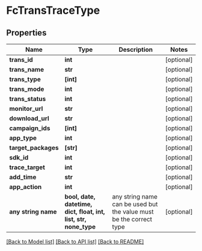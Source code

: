 # FcTransTraceType


## Properties
Name | Type | Description | Notes
------------ | ------------- | ------------- | -------------
**trans_id** | **int** |  | [optional] 
**trans_name** | **str** |  | [optional] 
**trans_type** | **[int]** |  | [optional] 
**trans_mode** | **int** |  | [optional] 
**trans_status** | **int** |  | [optional] 
**monitor_url** | **str** |  | [optional] 
**download_url** | **str** |  | [optional] 
**campaign_ids** | **[int]** |  | [optional] 
**app_type** | **int** |  | [optional] 
**target_packages** | **[str]** |  | [optional] 
**sdk_id** | **int** |  | [optional] 
**trace_target** | **int** |  | [optional] 
**add_time** | **str** |  | [optional] 
**app_action** | **int** |  | [optional] 
**any string name** | **bool, date, datetime, dict, float, int, list, str, none_type** | any string name can be used but the value must be the correct type | [optional]

[[Back to Model list]](../README.md#documentation-for-models) [[Back to API list]](../README.md#documentation-for-api-endpoints) [[Back to README]](../README.md)


